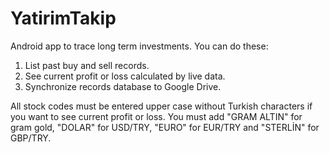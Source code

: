 # YatirimTakip
Android app to trace long term investments. 
You can do these: 
1. List past buy and sell records.
2. See current profit or loss calculated by live data.
3. Synchronize records database to Google Drive.

All stock codes must be entered upper case without Turkish characters if you want to see current profit or loss.
You must add "GRAM ALTIN" for gram gold, "DOLAR" for USD/TRY, "EURO" for EUR/TRY and "STERLİN" for GBP/TRY.

